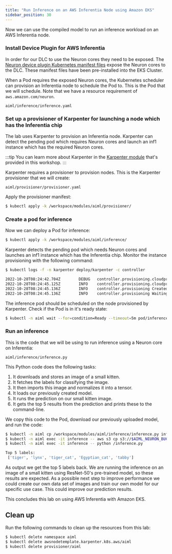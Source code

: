 ```yaml
---
title: "Run Inference on an AWS Inferentia Node using Amazon EKS"
sidebar_position: 30
---
```


Now we can use the compiled model to run an inference workload on an AWS Inferentia node.

### Install Device Plugin for AWS Inferentia

In order for our DLC to use the Neuron cores they need to be exposed. The [Neuron device plugin Kubernetes manifest files](https://github.com/aws-neuron/aws-neuron-sdk/tree/master/src/k8) expose the Neuron cores to the DLC. These manifest files have been pre-installed into the EKS Cluster.

When a Pod requires the exposed Neuron cores, the Kubernetes scheduler can provision an Inferentia node to schedule the Pod to. This is the Pod that we will schedule. Note that we have a resource requirement of `aws.amazon.com/neuron`.

```file
aiml/inference/inference.yaml
```

### Set up a provisioner of Karpenter for launching a node which has the Inferentia chip

The lab uses Karpenter to provision an Inferentia node. Karpenter can detect the pending pod which requires Neuron cores and launch an inf1 instance which has the required Neuron cores.

:::tip
You can learn more about Karpenter in the [Karpenter module](../../autoscaling/compute/karpenter/index.md) that's provided in this workshop.
:::

Karpenter requires a provisioner to provision nodes. This is the Karpenter provisioner that we will create:

```file
aiml/provisioner/provisioner.yaml
```

Apply the provisioner manifest:

```bash
$ kubectl apply -k /workspace/modules/aiml/provisioner/
```

### Create a pod for inference

Now we can deploy a Pod for inference:

```bash
$ kubectl apply -k /workspace/modules/aiml/inference/
```

Karpenter detects the pending pod which needs Neuron cores and launches an inf1 instance which has the Inferentia chip. Monitor the instance provisioning with the following command:

```bash test=false
$ kubectl logs -f -n karpenter deploy/karpenter -c controller

2022-10-28T08:24:42.704Z        DEBUG   controller.provisioning.cloudprovider   Created launch template, Karpenter-eks-workshop-cluster-3507260904097783831  {"commit": "37c8653", "provisioner": "default"}
2022-10-28T08:24:45.125Z        INFO    controller.provisioning.cloudprovider   Launched instance: i-09ddba6280017ae4d, hostname: ip-100-64-10-250.ap-northeast-1.compute.internal, type: inf1.xlarge, zone: ap-northeast-1a, capacityType: spot  {"commit": "37c8653", "provisioner": "default"}
2022-10-28T08:24:45.136Z        INFO    controller.provisioning Created node with 1 pods requesting {"aws.amazon.com/neuron":"1","cpu":"125m","pods":"6"} from types inf1.xlarge, inf1.2xlarge, inf1.6xlarge, inf1.24xlarge       {"commit": "37c8653", "provisioner": "default"}
2022-10-28T08:24:45.136Z        INFO    controller.provisioning Waiting for unschedulable pods  {"commit": "37c8653"}
```

The inference pod should be scheduled on the node provisioned by Karpenter. Check if the Pod is in it's ready state:

```bash timeout=360
$ kubectl -n aiml wait --for=condition=Ready --timeout=5m pod/inference
```

### Run an inference

This is the code that we will be using to run inference using a Neuron core on Inferentia:

```file
aiml/inference/inference.py
```

This Python code does the following tasks:

1. It downloads and stores an image of a small kitten.
2. It fetches the labels for classifying the image.
3. It then imports this image and normalizes it into a tensor.
4. It loads our previously created model.
5. It runs the prediction on our small kitten image.
6. It gets the top 5 results from the prediction and prints these to the command-line.

We copy this code to the Pod, download our previously uploaded model, and run the code:

```bash
$ kubectl -n aiml cp /workspace/modules/aiml/inference/inference.py inference:/
$ kubectl -n aiml exec -it inference -- aws s3 cp s3://$AIML_NEURON_BUCKET_NAME/resnet50_neuron.pt ./
$ kubectl -n aiml exec -it inference -- python /inference.py

Top 5 labels:
 ['tiger', 'lynx', 'tiger_cat', 'Egyptian_cat', 'tabby']
```

As output we get the top 5 labels back. We are running the inference on an image of a small kitten using ResNet-50's pre-trained model, so these results are expected. As a possible next step to improve performance we could create our own data set of images and train our own model for our specific use case. This could improve our prediction results.

This concludes this lab on using AWS Inferentia with Amazon EKS.

## Clean up

Run the following commands to clean up the resources from this lab:

```bash
$ kubectl delete namespace aiml
$ kubectl delete awsnodetemplate.karpenter.k8s.aws/aiml
$ kubectl delete provisioner/aiml
```
